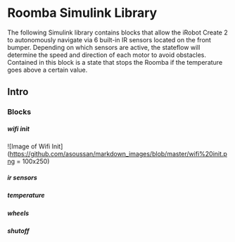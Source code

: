 # Roomba Simulink Library
The following Simulink library contains blocks that allow the iRobot Create 2 to autonomously navigate via 6 built-in IR sensors located on the front bumper. Depending on which sensors are active, the stateflow will determine the speed and direction of each motor to avoid obstacles. Contained in this block is a state that stops the Roomba if the temperature goes above a certain value.
## Intro

### Blocks
##### **wifi init**

![Image of Wifi Init](https://github.com/asoussan/markdown_images/blob/master/wifi%20init.png = 100x250)

##### **ir sensors**


##### **temperature**


##### **wheels**


##### **shutoff**
